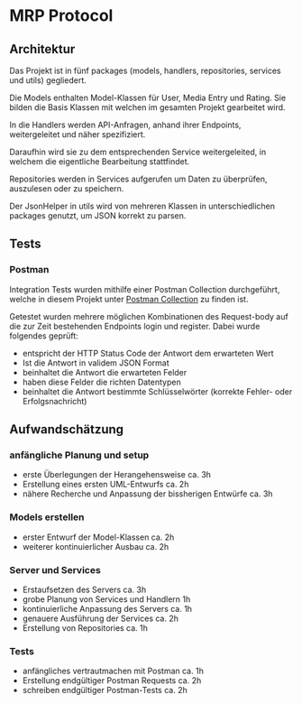 # MRP Protocol
## Architektur
Das Projekt ist in fünf packages (models, handlers, repositories, services und utils) gegliedert.

Die Models enthalten Model-Klassen für User, Media Entry und Rating. Sie bilden die Basis Klassen mit welchen im gesamten Projekt gearbeitet wird.

In die Handlers werden API-Anfragen, anhand ihrer Endpoints, weitergeleitet und näher spezifiziert.

Daraufhin wird sie zu dem entsprechenden Service weitergeleited, in welchem die eigentliche Bearbeitung stattfindet.

Repositories werden in Services aufgerufen um Daten zu überprüfen, auszulesen oder zu speichern.

Der JsonHelper in utils wird von mehreren Klassen in unterschiedlichen packages genutzt, um JSON korrekt zu parsen.
## Tests
### Postman
Integration Tests wurden mithilfe einer Postman Collection durchgeführt, welche in diesem Projekt unter [Postman Collection](MRP_Giebl_Collection.postman_collection.json) zu finden ist.

Getestet wurden mehrere möglichen Kombinationen des Request-body auf die zur Zeit bestehenden Endpoints login und register. Dabei wurde folgendes geprüft:

- entspricht der HTTP Status Code der Antwort dem erwarteten Wert
- Ist die Antwort in validem JSON Format
- beinhaltet die Antwort die erwarteten Felder
- haben diese Felder die richten Datentypen
- beinhaltet die Antwort bestimmte Schlüsselwörter (korrekte Fehler- oder Erfolgsnachricht)

## Aufwandschätzung
### anfängliche Planung und setup
- erste Überlegungen der Herangehensweise ca. 3h
- Erstellung eines ersten UML-Entwurfs ca. 2h
- nähere Recherche und Anpassung der bissherigen Entwürfe ca. 3h
### Models erstellen
- erster Entwurf der Model-Klassen ca. 2h
- weiterer kontinuierlicher Ausbau ca. 2h
### Server und Services
- Erstaufsetzen des Servers ca. 3h
- grobe Planung von Services und Handlern 1h
- kontinuierliche Anpassung des Servers ca. 1h
- genauere Ausführung der Services ca. 2h
- Erstellung von Repositories ca. 1h
### Tests
- anfängliches vertrautmachen mit Postman ca. 1h
- Erstellung endgültiger Postman Requests ca. 2h
- schreiben endgültiger Postman-Tests ca. 2h



